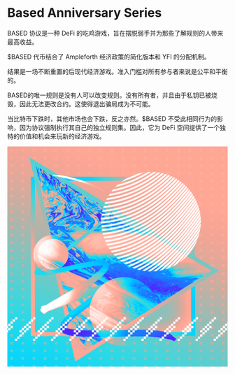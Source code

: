 # Based Anniversary Series

BASED 协议是一种 DeFi 的吃鸡游戏，旨在摆脱弱手并为那些了解规则的人带来最高收益。

$BASED 代币结合了 Ampleforth 经济政策的简化版本和 YFI 的分配机制。

结果是一场不断重置的后现代经济游戏。准入门槛对所有参与者来说是公平和平衡的。

BASED的唯一规则是没有人可以改变规则。没有所有者，并且由于私钥已被烧毁，因此无法更改合约。这使得退出骗局成为不可能。

当比特币下跌时，其他市场也会下跌，反之亦然。$BASED 不受此相同行为的影响，因为协议强制执行其自己的独立规则集。因此，它为 DeFi 空间提供了一个独特的价值和机会来玩新的经济游戏。

![nft](unnamed.png)
